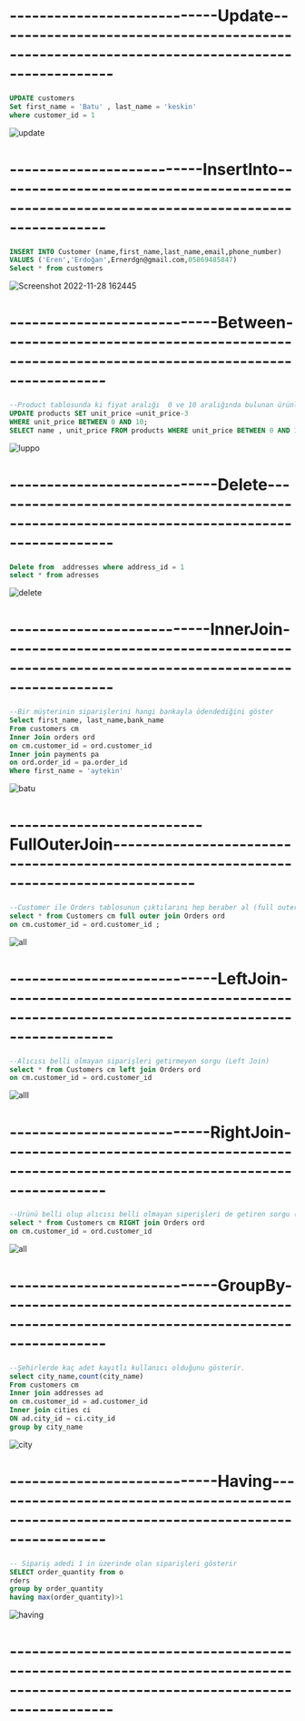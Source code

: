 # ----------------------------Update--------------------------------------------------------------------------------------------
```sql
UPDATE customers
Set first_name = 'Batu' , last_name = 'keskin'
where customer_id = 1
```
![update](https://user-images.githubusercontent.com/77542685/204286831-cb54072d-dd68-4c73-9b13-9bc28e4f90d4.png)

# --------------------------InsertInto-------------------------------------------------------------------------------------------

```sql
INSERT INTO Customer (name,first_name,last_name,email,phone_number)
VALUES ('Eren','Erdoğan',Ernerdgn@gmail.com,05869485847)
Select * from customers
```
![Screenshot 2022-11-28 162445](https://user-images.githubusercontent.com/77542685/204288756-055cebba-9f0f-494e-82c9-c28dad6bcf94.png)

# ----------------------------Between------------------------------------------------------------------------------------------
```sql
--Product tablosunda ki fiyat aralığı  0 ve 10 aralığında bulunan ürünlere indirim uygulanıp sıralaması yapıldı.
UPDATE products SET unit_price =unit_price-3
WHERE unit_price BETWEEN 0 AND 10;
SELECT name , unit_price FROM products WHERE unit_price BETWEEN 0 AND 10;
```
![luppo](https://user-images.githubusercontent.com/77542685/204289657-eba71d5b-79e9-499a-a42e-d68ea3a92b2c.png)
# ----------------------------Delete---------------------------------------------------------------------------------------------
```sql 
Delete from  addresses where address_id = 1  
select * from adresses
```
![delete](https://user-images.githubusercontent.com/77542685/204291159-7a4263d9-591b-442b-98fb-a0f323c3503d.png)

# ---------------------------InnerJoin-------------------------------------------------------------------------------------------
```sql
--Bir müşterinin siparişlerini hangi bankayla ödendediğini göster
Select first_name, last_name,bank_name
From customers cm
Inner Join orders ord 
on cm.customer_id = ord.customer_id 
Inner join payments pa
on ord.order_id = pa.order_id
Where first_name = 'aytekin'
```
![batu](https://user-images.githubusercontent.com/77542685/204290302-4e4c0dca-f557-4500-804e-09646014130c.png)
# --------------------------FullOuterJoin---------------------------------------------------------------------------------------
```sql
--Customer ile Orders tablosunun çıktılarını hep beraber al (full outer join)
select * from Customers cm full outer join Orders ord 
on cm.customer_id = ord.customer_id ;
```
![all](https://user-images.githubusercontent.com/77542685/204292572-ce7e545d-e84c-416b-bb51-5f5f7c8111ac.png)
# ----------------------------LeftJoin-------------------------------------------------------------------------------------------
```sql
--Alıcısı belli olmayan siparişleri getirmeyen sorgu (Left Join)
select * from Customers cm left join Orders ord 
on cm.customer_id = ord.customer_id
```
![alll](https://user-images.githubusercontent.com/77542685/204292981-940a0e8b-965b-4e70-91ae-c9fab56139cb.png)
# ---------------------------RightJoin------------------------------------------------------------------------------------------
```sql
--Ürünü belli olup alıcısı belli olmayan siperişleri de getiren sorgu (Right join)
select * from Customers cm RIGHT join Orders ord 
on cm.customer_id = ord.customer_id 
```
![all](https://user-images.githubusercontent.com/77542685/204293354-60bf5d14-446c-47bf-a892-a365bc464825.png)
# ----------------------------GroupBy------------------------------------------------------------------------------------------
```sql
--Şehirlerde kaç adet kayıtlı kullanıcı olduğunu gösterir.
select city_name,count(city_name)
From customers cm
Inner join addresses ad
on cm.customer_id = ad.customer_id 
Inner join cities ci
ON ad.city_id = ci.city_id
group by city_name
```
![city](https://user-images.githubusercontent.com/77542685/204294047-88360035-2167-431d-9f8c-ceaac4da4948.png)
# ----------------------------Having--------------------------------------------------------------------------------------------
```sql
-- Sipariş adedi 1 in üzerinde olan siparişleri gösterir
SELECT order_quantity from o
rders 
group by order_quantity 
having max(order_quantity)>1
```
![having](https://user-images.githubusercontent.com/77542685/204304733-49ea392b-4d03-41de-9e8b-eaee25617d90.png)


# --------------------------------------------------------------------------------------------------------------------------------
